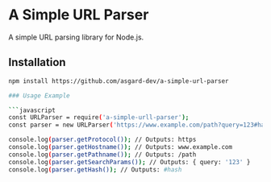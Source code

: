 # A Simple URL Parser

A simple URL parsing library for Node.js.

## Installation

```bash
npm install https://github.com/asgard-dev/a-simple-url-parser

### Usage Example

```javascript
const URLParser = require('a-simple-urll-parser');
const parser = new URLParser('https://www.example.com/path?query=123#hash');

console.log(parser.getProtocol()); // Outputs: https
console.log(parser.getHostname()); // Outputs: www.example.com
console.log(parser.getPathname()); // Outputs: /path
console.log(parser.getSearchParams()); // Outputs: { query: '123' }
console.log(parser.getHash()); // Outputs: #hash
